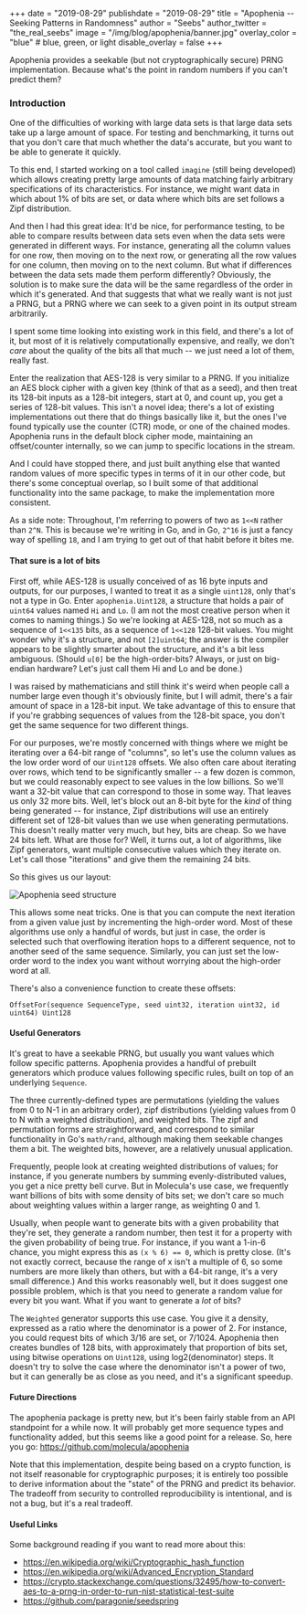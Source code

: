 +++
date = "2019-08-29"
publishdate = "2019-08-29"
title = "Apophenia -- Seeking Patterns in Randomness"
author = "Seebs"
author_twitter = "the_real_seebs"
image = "/img/blog/apophenia/banner.jpg"
overlay_color = "blue" # blue, green, or light
disable_overlay = false
+++

Apophenia provides a seekable (but not cryptographically secure) PRNG
implementation. Because what's the point in random numbers if you can't
predict them?

<!--more-->

### Introduction

One of the difficulties of working with large data sets is that large data
sets take up a large amount of space. For testing and benchmarking, it
turns out that you don't care that much whether the data's accurate, but you
want to be able to generate it quickly.

To this end, I started working on a tool called `imagine` (still being
developed) which allows creating pretty large amounts of data matching
fairly arbitrary specifications of its characteristics. For instance, we
might want data in which about 1% of bits are set, or data where which bits
are set follows a Zipf distribution.

And then I had this great idea: It'd be nice, for performance testing, to be
able to compare results between data sets even when the data sets were generated
in different ways. For instance, generating all the column values for one row,
then moving on to the next row, or generating all the row values for one column,
then moving on to the next column. But what if differences between the data sets
made them perform differently? Obviously, the solution is to make sure the data
will be the same regardless of the order in which it's generated. And that
suggests that what we really want is not just a PRNG, but a PRNG where
we can seek to a given point in its output stream arbitrarily.

I spent some time looking into existing work in this field, and there's a lot
of it, but most of it is relatively computationally expensive, and really,
we don't *care* about the quality of the bits all that much -- we just need
a lot of them, really fast.

Enter the realization that AES-128 is very similar to a PRNG. If you initialize
an AES block cipher with a given key (think of that as a seed), and then treat
its 128-bit inputs as a 128-bit integers, start at 0, and count up, you get a
series of 128-bit values. This isn't a novel idea; there's a lot of existing
implementations out there that do things basically like it, but the ones I've
found typically use the counter (CTR) mode, or one of the chained modes.
Apophenia runs in the default block cipher mode, maintaining an offset/counter
internally, so we can jump to specific locations in the stream.

And I could have stopped there, and just built anything else that wanted
random values of more specific types in terms of it in our other code, but
there's some conceptual overlap, so I built some of that additional
functionality into the same package, to make the implementation more
consistent.

As a side note: Throughout, I'm referring to powers of two as `1<<N` rather than
`2^N`. This is because we're writing in Go, and in Go, `2^16` is just a fancy
way of spelling `18`, and I am trying to get out of that habit before it bites
me.

#### That sure is a lot of bits

First off, while AES-128 is usually conceived of as 16 byte inputs and outputs,
for our purposes, I wanted to treat it as a single `uint128`, only that's not
a type in Go. Enter `apophenia.Uint128`, a structure that holds a pair of
`uint64` values named `Hi` and `Lo`. (I am not the most creative person when
it comes to naming things.) So we're looking at AES-128, not so much as a
sequence of `1<<135` bits, as a sequence of `1<<128` 128-bit values. You
might wonder why it's a structure, and not `[2]uint64`; the answer is the
compiler appears to be slightly smarter about the structure, and it's a bit
less ambiguous. (Should `u[0]` be the high-order-bits? Always, or just on
big-endian hardware? Let's just call them Hi and Lo and be done.)

I was raised by mathematicians and still think it's weird when people call
a number large even though it's obviously finite, but I will admit, there's a
fair amount of space in a 128-bit input. We take advantage of this to ensure
that if you're grabbing sequences of values from the 128-bit space, you don't
get the same sequence for two different things.

For our purposes, we're mostly concerned with things where we might be iterating
over a 64-bit range of "columns", so let's use the column values as the low
order word of our `Uint128` offsets. We also often care about iterating over
rows, which tend to be significantly smaller -- a few dozen is common, but we
could reasonably expect to see values in the low billions. So we'll want
a 32-bit value that can correspond to those in some way. That leaves us only
32 more bits. Well, let's block out an 8-bit byte for the *kind* of thing being
generated -- for instance, Zipf distributions will use an entirely different
set of 128-bit values than we use when generating permutations. This doesn't
really matter very much, but hey, bits are cheap. So we have 24 bits left. What
are those for? Well, it turns out, a lot of algorithms, like Zipf generators,
want multiple consecutive values which they iterate on. Let's call those
"iterations" and give them the remaining 24 bits.

So this gives us our layout:

![Apophenia seed structure](/img/blog/apophenia/seed-structure.png)

This allows some neat tricks. One is that you can compute the next iteration
from a given value just by incrementing the high-order word. Most of these
algorithms use only a handful of words, but just in case, the order is
selected such that overflowing iteration hops to a different sequence, not
to another seed of the same sequence. Similarly, you can just set the low-order
word to the index you want without worrying about the high-order word at all.

There's also a convenience function to create these offsets:

`OffsetFor(sequence SequenceType, seed uint32, iteration uint32, id uint64) Uint128`

#### Useful Generators

It's great to have a seekable PRNG, but usually you want values which follow
specific patterns. Apophenia provides a handful of prebuilt generators which
produce values following specific rules, built on top of an underlying `Sequence`.

The three currently-defined types are permutations (yielding the values from
0 to N-1 in an arbitrary order), zipf distributions (yielding values from 0
to N with a weighted distribution), and weighted bits. The zipf and permutation
forms are straightforward, and correspond to similar functionality in Go's
`math/rand`, although making them seekable changes them a bit. The weighted
bits, however, are a relatively unusual application.

Frequently, people look at creating weighted distributions of values; for
instance, if you generate numbers by summing evenly-distributed values, you
get a nice pretty bell curve. But in Molecula's use case, we frequently want
billions of bits with some density of bits set; we don't care so much about
weighting values within a larger range, as weighting 0 and 1.

Usually, when people want to generate bits with a given probability that
they're set, they generate a random number, then test it for a property with
the given probability of being true. For instance, if you want a 1-in-6 chance,
you might express this as `(x % 6) == 0`, which is pretty close. (It's not
exactly correct, because the range of x isn't a multiple of 6, so some numbers
are more likely than others, but with a 64-bit range, it's a very small
difference.) And this works reasonably well, but it does suggest one possible
problem, which is that you need to generate a random value for every bit you
want. What if you want to generate a *lot* of bits?

The `Weighted` generator supports this use case. You give it a density,
expressed as a ratio where the denominator is a power of 2. For instance,
you could request bits of which 3/16 are set, or 7/1024. Apophenia then
creates bundles of 128 bits, with approximately that proportion of bits set,
using bitwise operations on `Uint128`, using log2(denominator) steps. It
doesn't try to solve the case where the denominator isn't a power of two,
but it can generally be as close as you need, and it's a significant speedup.

#### Future Directions

The apophenia package is pretty new, but it's been fairly stable from an API
standpoint for a while now. It will probably get more sequence types and
functionality added, but this seems like a good point for a release. So,
here you go: https://github.com/molecula/apophenia

Note that this implementation, despite being based on a crypto function, is
not itself reasonable for cryptographic purposes; it is entirely too possible
to derive information about the "state" of the PRNG and predict its behavior.
The tradeoff from security to controlled reproducibility is intentional, and
is not a bug, but it's a real tradeoff.

#### Useful Links

Some background reading if you want to read more about this:

* https://en.wikipedia.org/wiki/Cryptographic_hash_function
* https://en.wikipedia.org/wiki/Advanced_Encryption_Standard
* https://crypto.stackexchange.com/questions/32495/how-to-convert-aes-to-a-prng-in-order-to-run-nist-statistical-test-suite
* https://github.com/paragonie/seedspring
